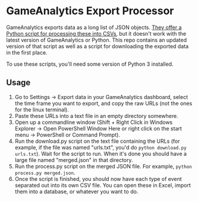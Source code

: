 # GameAnalytics Export Processor

GameAnalytics exports data as a long list of JSON objects. [They offer a Python script for processing these into CSVs](https://gameanalytics.com/docs/item/data-export), but it doesn't work with the latest version of GameAnalytics or Python. This repo contains an updated version of that script as well as a script for downloading the exported data in the first place.

To use these scripts, you'll need some version of Python 3 installed.

## Usage

1. Go to Settings -> Export data in your GameAnalytics dashboard, select the time frame you want to export, and copy the raw URLs (not the ones for the linux terminal).
2. Paste these URLs into a text file in an empty directory somewhere.
3. Open up a commandline window (Shift + Right Click in Windows Explorer -> Open PowerShell Window Here or right click on the start menu -> PowerShell or Command Prompt).
4. Run the download.py script on the text file containing the URLs (for example, if the file was named "urls.txt", you'd do `python download.py urls.txt`). Wait for the script to run. When it's done you should have a large file named "merged.json" in that directory.
5. Run the process.py script on the merged JSON file. For example, `python process.py merged.json`.
6. Once the script is finished, you should now have each type of event separated out into its own CSV file. You can open these in Excel, import them into a database, or whatever you want to do.